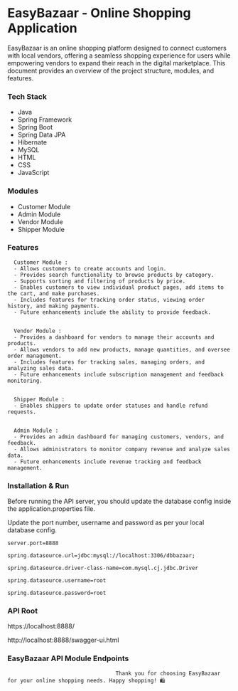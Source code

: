 
# EasyBazaar - Online Shopping Application    
EasyBazaar is an online shopping platform designed to connect customers with local vendors, offering a seamless shopping experience for users while empowering vendors to expand their reach in 
 the digital marketplace. This document provides an overview of the project structure, modules, and features.


### Tech Stack
 
- Java
- Spring Framework
- Spring Boot
- Spring Data JPA
- Hibernate
- MySQL
- HTML
- CSS
- JavaScript  


### Modules
- Customer Module
- Admin Module
- Vendor Module  
- Shipper Module

### Features


      Customer Module : 
      - Allows customers to create accounts and login.
      - Provides search functionality to browse products by category.
      - Supports sorting and filtering of products by price.
      - Enables customers to view individual product pages, add items to the cart, and make purchases.
      - Includes features for tracking order status, viewing order history, and making payments.
      - Future enhancements include the ability to provide feedback.


      Vendor Module : 
      - Provides a dashboard for vendors to manage their accounts and products.
      - Allows vendors to add new products, manage quantities, and oversee order management.
      - Includes features for tracking sales, managing orders, and analyzing sales data.
      - Future enhancements include subscription management and feedback monitoring.

      
      Shipper Module : 
      - Enables shippers to update order statuses and handle refund requests.

      
      Admin Module : 
      - Provides an admin dashboard for managing customers, vendors, and feedback.
      - Allows administrators to monitor company revenue and analyze sales data.
      - Future enhancements include revenue tracking and feedback management.





### Installation & Run

Before running the API server, you should update the database config inside the application.properties file.

Update the port number, username and password as per your local database config.

    server.port=8888

    spring.datasource.url=jdbc:mysql://localhost:3306/dbbazaar;
    
    spring.datasource.driver-class-name=com.mysql.cj.jdbc.Driver
    
    spring.datasource.username=root
    
    spring.datasource.password=root
### API Root 

https://localhost:8888/

http://localhost:8888/swagger-ui.html


### EasyBazaar API Module Endpoints




                                      Thank you for choosing EasyBazaar for your online shopping needs. Happy shopping! 🛍️
